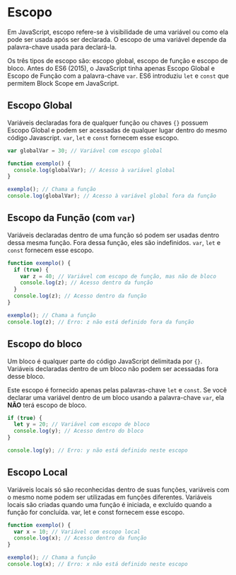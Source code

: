 # Escopo

Em JavaScript, escopo refere-se à visibilidade de uma variável ou como ela pode ser usada após ser declarada. O escopo de uma variável depende da palavra-chave usada para declará-la.

Os três tipos de escopo são: escopo global, escopo de função e escopo de bloco. Antes do ES6 (2015), o JavaScript tinha apenas Escopo Global e Escopo de Função com a palavra-chave `var`.
ES6 introduziu `let` e `const` que permitem Block Scope em JavaScript.

## Escopo Global

Variáveis ​​declaradas fora de qualquer função ou chaves `{}` possuem Escopo Global e podem ser acessadas de qualquer lugar dentro do mesmo código Javascript. `var`, `let` e `const` fornecem esse escopo.

```js
var globalVar = 30; // Variável com escopo global

function exemplo() {
  console.log(globalVar); // Acesso à variável global
}

exemplo(); // Chama a função
console.log(globalVar); // Acesso à variável global fora da função
```

## Escopo da Função (com `var`)

Variáveis ​​declaradas dentro de uma função só podem ser usadas dentro dessa mesma função. Fora dessa função, eles são indefinidos. `var`, `let` e `const` fornecem esse escopo.

```js
function exemplo() {
  if (true) {
    var z = 40; // Variável com escopo de função, mas não de bloco
    console.log(z); // Acesso dentro da função
  }
  console.log(z); // Acesso dentro da função
}

exemplo(); // Chama a função
console.log(z); // Erro: z não está definido fora da função
```

## Escopo do bloco

Um bloco é qualquer parte do código JavaScript delimitada por `{}`. Variáveis ​​declaradas dentro de um bloco não podem ser acessadas fora desse bloco.

Este escopo é fornecido apenas pelas palavras-chave `let` e `const`. Se você declarar uma variável dentro de um bloco usando a palavra-chave `var`, ela **NÃO** terá escopo de bloco.

```js
if (true) {
  let y = 20; // Variável com escopo de bloco
  console.log(y); // Acesso dentro do bloco
}

console.log(y); // Erro: y não está definido neste escopo
```

## Escopo Local

Variáveis ​​locais só são reconhecidas dentro de suas funções, variáveis ​​com o mesmo nome podem ser utilizadas em funções diferentes. Variáveis ​​locais são criadas quando uma função é iniciada, e excluído quando a função for concluída. var, let e const fornecem esse escopo.

```js
function exemplo() {
  var x = 10; // Variável com escopo local
  console.log(x); // Acesso dentro da função
}

exemplo(); // Chama a função
console.log(x); // Erro: x não está definido neste escopo
```
